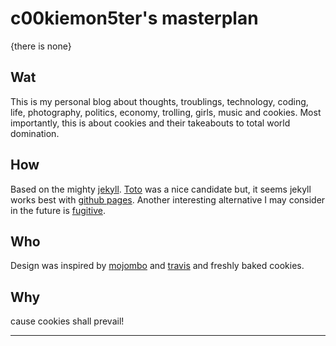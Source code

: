 c00kiemon5ter's masterplan
==========================
{there is none}

Wat
---
This is my personal blog about thoughts, troublings, technology, coding, life, photography, politics, economy, trolling, 
girls, music and cookies. Most importantly, this is about cookies and their takeabouts to total world domination. 

How
---
Based on the mighty [jekyll](https://github.com/mojombo/jekyll). [Toto](https://github.com/cloudhead/toto) was a nice 
candidate but, it seems jekyll works best with [github pages](http://pages.github.com). 
Another interesting alternative I may consider in the future is [fugitive](http://gitorious.org/fugitive).

Who
---
Design was inspired by [mojombo](http://tom.preston-werner.com) and [travis](http://combinate.us/) and freshly baked cookies.

Why
---
cause cookies shall prevail!

----------
